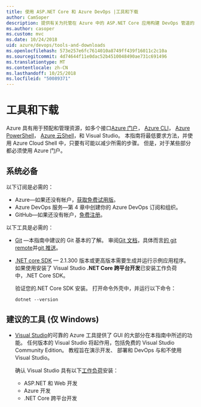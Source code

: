 ```yaml
---
title: 使用 ASP.NET Core 和 Azure DevOps |工具和下载
author: CamSoper
description: 提供有关为托管在 Azure 中的 ASP.NET Core 应用构建 DevOps 管道的端到端指导的指南。
ms.author: casoper
ms.custom: mvc
ms.date: 10/24/2018
uid: azure/devops/tools-and-downloads
ms.openlocfilehash: 573e257e6fc7614010a8749ff439f16011c2c10a
ms.sourcegitcommit: 4d74644f11e0dac52b4510048490ae731c691496
ms.translationtype: MT
ms.contentlocale: zh-CN
ms.lasthandoff: 10/25/2018
ms.locfileid: "50089371"
---
```

# <a name="tools-and-downloads"></a>工具和下载

Azure 具有用于预配和管理资源，如多个接口[Azure 门户](https://portal.azure.com)， [Azure CLI](/cli/azure/)， [Azure PowerShell](/powershell/azure/overview)， [Azure 云Shell](https://shell.azure.com/bash)，和 Visual Studio。 本指南将最低要求方法，并使用 Azure Cloud Shell 中，只要有可能以减少所需的步骤。 但是，对于某些部分都必须使用 Azure 门户。

## <a name="prerequisites"></a>系统必备

以下订阅是必需的：

* Azure&mdash;如果还没有帐户，[获取免费试用版](https://azure.microsoft.com/free/)。
* Azure DevOps 服务&mdash;第 4 章中创建你的 Azure DevOps 订阅和组织。
* GitHub&mdash;如果还没有帐户，[免费注册](https://github.com/join)。

以下工具是必需的：

* [Git](https://git-scm.com/downloads) &mdash;本指南中建议的 Git 基本的了解。 审阅[Git 文档](https://git-scm.com/doc)，具体而言[的 git remote](https://git-scm.com/docs/git-remote)并[git 推送](https://git-scm.com/docs/git-push)。
* [.NET core SDK](https://www.microsoft.com/net/download/) &mdash; 2.1.300 版本或更高版本需要生成并运行示例应用程序。 如果使用安装了 Visual Studio **.NET Core 跨平台开发**已安装工作负荷中，.NET Core SDK。

    验证您的.NET Core SDK 安装。 打开命令外壳中，并运行以下命令：

    ```console
    dotnet --version
    ```

## <a name="recommended-tools-windows-only"></a>建议的工具 (仅 Windows)

* [Visual Studio](https://www.visualstudio.com/)的可靠的 Azure 工具提供了 GUI 的大部分在本指南中所述的功能。 任何版本的 Visual Studio 将起作用，包括免费的 Visual Studio Community Edition。 教程旨在演示开发、 部署和 DevOps 与和不使用 Visual Studio。

  确认 Visual Studio 具有以下[工作负荷](/visualstudio/install/modify-visual-studio)安装：

  * ASP.NET 和 Web 开发
  * Azure 开发
  * .NET Core 跨平台开发
